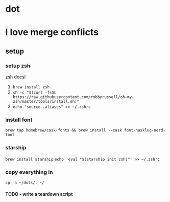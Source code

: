 # dot
# I love merge conflicts
## setup

### setup zsh
[zsh docs](https://sourabhbajaj.com/mac-setup/iTerm/zsh.htm)l
1. `brew install zsh`
2. `sh -c "$(curl -fsSL https://raw.githubusercontent.com/robbyrussell/oh-my-zsh/master/tools/install.sh)"`
3. `echo "source .aliases" >> ~/.zshrc`

### install font
```brew tap homebrew/cask-fonts && brew install --cask font-hasklug-nerd-font```

### starship
```brew install starship```
```echo 'eval "$(starship init zsh)"' >> ~/.zshrc```

### copy everything in
```cp -a ~/dots/. ~/```


#### TODO - write a teardown script
